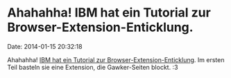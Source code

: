 Ahahahha! IBM hat ein Tutorial zur Browser-Extension-Enticklung.
================================================================

Date: 2014-01-15 20:32:18

Ahahahha! [IBM hat ein Tutorial zur
Browser-Extension-Enticklung](http://www.ibm.com/developerworks/opensource/library/os-extendchrome/index.html).
Im ersten Teil basteln sie eine Extension, die Gawker-Seiten blockt. :3
